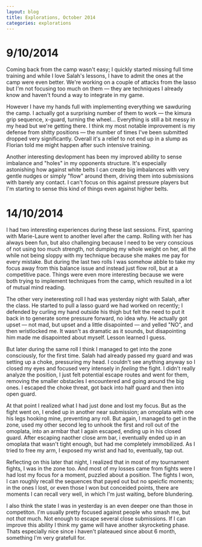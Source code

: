 ```yaml
---
layout: blog
title: Explorations, October 2014
categories: explorations
---
```

# 9/10/2014

Coming back from the camp wasn't easy; I quickly started missing full time training and while I love Salah's lessons, I have to admit the ones at the camp were even better. We're working on a couple of attacks from the lasso but I'm not focusing too much on them — they are techniques I already know and haven't found a way to integrate in my game.

However I have my hands full with implementing everything we sawduring the camp. I actually got a surprising number of them to work — the kimura grip sequence, x-guard, turning the wheel… Everything is still a bit messy in my head but we're getting there. I think my most notable improvement is my defense from shitty positions — the number of times I've been submitted dropped very significantly. Overall it's a relief to not end up in a slump as Florian told me might happen after such intensive training.

Another interesting devlopment has been my improved ability to sense imbalance and "holes" in my opponents structure. It's especially astonishing how against white belts I can create big imbalances with very gentle nudges or simply "flow" around them, driving them into submissions with barely any contact. I can't focus on this against pressure players but I'm starting to sense this kind of things even against higher belts.


# 14/10/2014

I had two interesting experiences during these last sessions. First, sparring with Marie-Laure went to another level after the camp. Rolling with her has always been fun, but also challenging because I need to be very conscious of not using too much strength, not dumping my whole weight on her, all the while not being sloppy with my technique because she makes me pay for every mistake. But during the last two rolls I was somehow abble to take my focus away from this balance issue and instead just flow roll, but at a competitive pace. Things were even more interesting because we were both trying to implement techniques from the camp, which resulted in a lot of mutual mind reading.

The other very ineteresting roll I had was yesterday night with Salah, after the class. He started to pull a lasso guard we had worked on recently; I defended by curling my hand outside his thigh but felt the need to put it back in to generate some pressure forward, no idea why. He actually got upset — not mad, but upset and a little disapointed — and yelled "NO", and then wristlocked me. It wasn't as dramatic as it sounds, but disapointing him made me disapointed about myself. Lesson learned I guess.

But later during the same roll I think I managed to get into the zone consciously, for the first time. Salah had already passed my guard and was setting up a choke, pressuring my head. I couldn't see anything anyway so I closed my eyes and focused very intensely in *feeling* the fight. I didn't really analyze the position, I just felt potential escape routes and went for them, removing the smaller obstacles I encountered and going around the big ones.  I escaped the choke threat, got back into half guard and then into open guard.

At that point I realized what I had just done and lost my focus. But as the fight went on, I ended up in another near submission; an omoplata with one his legs hooking mine, preventing any roll. But again, I managed to get in the zone, used my other second leg to unhook the first and roll out of the omoplata, into an armbar that I again escaped, ending up in his closed guard. After escaping naother close arm bar, i eventually ended up in an omoplata that wasn't tight enough, but had me completely immobilized. As I tried to free my arm, I exposed my wrist and had to, eventually, tap out.

Reflecting on this later that night, I realized that in most of my tournament fights, I was in the zone too. And most of my losses came from fights were I had lost my focus for a moment, puzzled about a position. The fights I won, I can roughly recall the sequences that payed out but no speicfic moments; in the ones I lost, or even those I won but conceided points, there are moments I can recall very well, in which I'm just waiting, before blundering.

I also think the state I was in yesterday is an even deeper one than those in competiton. I'm usually pretty focused against people who smash me, but not *that* much. Not enough to escape several close submissions. If I can improve this ability I think my game will have another skyrocketing phase. Thats especially nice since i haven't plateaued since about 6 month, something I'm very gratefull for.